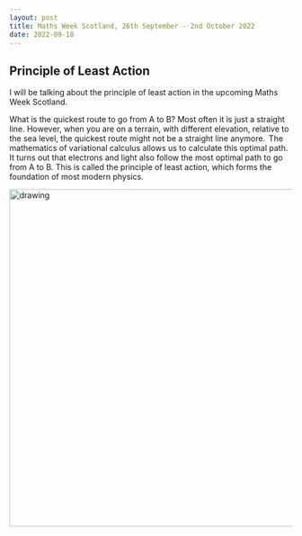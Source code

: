 ```yaml
---
layout: post
title: Maths Week Scotland, 26th September - 2nd October 2022
date: 2022-09-18
---
```


## Principle of Least Action

I will be talking about the principle of least action in the upcoming Maths Week Scotland.

What is the quickest route to go from A to B? Most often it is just a straight line. However, when you are on a terrain, with different elevation, relative to the sea level, the quickest route might not be a straight line anymore.  The mathematics of variational calculus allows us to calculate this optimal path. It turns out that electrons and light also follow the most optimal path to go from A to B. This is called the principle of least action, which forms the foundation of most modern physics. 

<img src="https://elsentjhung.github.io/figures/instanton.jpg" alt="drawing" width="600"/>
